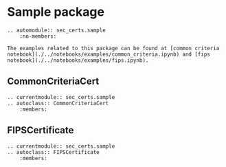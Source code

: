 # Sample package

```{eval-rst}
.. automodule:: sec_certs.sample
    :no-members:
```

```{tip}
The examples related to this package can be found at [common criteria notebook](./../notebooks/examples/common_criteria.ipynb) and [fips notebook](./../notebooks/examples/fips.ipynb).
```

## CommonCriteriaCert

```{eval-rst}
.. currentmodule:: sec_certs.sample
.. autoclass:: CommonCriteriaCert
    :members:
```

## FIPSCertificate

```{eval-rst}
.. currentmodule:: sec_certs.sample
.. autoclass:: FIPSCertificate
    :members:
```